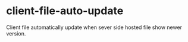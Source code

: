 # client-file-auto-update
Client file automatically update when sever side hosted file show newer version.
